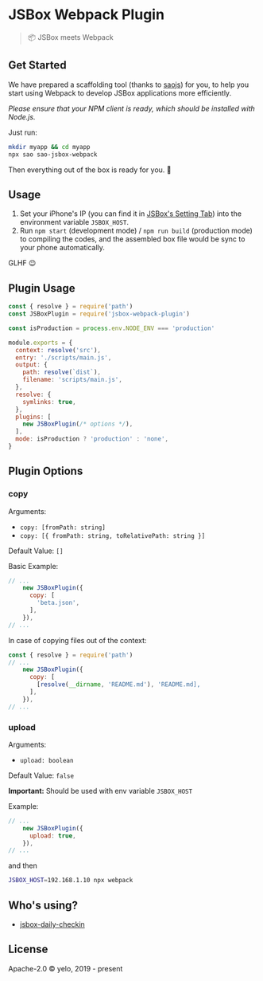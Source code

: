 # JSBox Webpack Plugin

> :package: JSBox meets Webpack

## Get Started
We have prepared a scaffolding tool (thanks to [saojs](https://github.com/saojs/sao)) for you, to help you start using Webpack to develop JSBox applications more efficiently.

*Please ensure that your NPM client is ready, which should be installed with Node.js.*

Just run:
```bash
mkdir myapp && cd myapp
npx sao sao-jsbox-webpack
```

Then everything out of the box is ready for you. :tada:


## Usage
1. Set your iPhone's IP (you can find it in [JSBox's Setting Tab](https://docs.xteko.com/#/README?id=%e5%a6%82%e4%bd%95%e5%9c%a8-jsbox-%e9%87%8c%e8%bf%90%e8%a1%8c%e4%bb%a3%e7%a0%81)) into the environment variable `JSBOX_HOST`.
2. Run `npm start` (development mode) / `npm run build` (production mode) to compiling the codes, and the assembled box file would be sync to your phone automatically.

GLHF :wink:


## Plugin Usage
```javascript
const { resolve } = require('path')
const JSBoxPlugin = require('jsbox-webpack-plugin')

const isProduction = process.env.NODE_ENV === 'production'

module.exports = {
  context: resolve('src'),
  entry: './scripts/main.js',
  output: {
    path: resolve(`dist`),
    filename: 'scripts/main.js',
  },
  resolve: {
    symlinks: true,
  },
  plugins: [
    new JSBoxPlugin(/* options */),
  ],
  mode: isProduction ? 'production' : 'none',
}
```


## Plugin Options
### copy
Arguments:
- `copy: [fromPath: string]`
- `copy: [{ fromPath: string, toRelativePath: string }]`

Default Value: `[]`

Basic Example:

```javascript
// ...
    new JSBoxPlugin({
      copy: [
        'beta.json',
      ],
    }),
// ...
```

In case of copying files out of the context:
```javascript
const { resolve } = require('path')
// ...
    new JSBoxPlugin({
      copy: [
        [resolve(__dirname, 'README.md'), 'README.md],
      ],
    }),
// ...
```

### upload
Arguments:
- `upload: boolean`

Default Value: `false`

**Important:** Should be used with env variable `JSBOX_HOST`

Example:

```javascript
// ...
    new JSBoxPlugin({
      upload: true,
    }),
// ...
```

and then

```bash
JSBOX_HOST=192.168.1.10 npx webpack
```


## Who's using?
- [jsbox-daily-checkin](https://github.com/imyelo/jsbox-daily-checkin)


## License
Apache-2.0 &copy; yelo, 2019 - present
